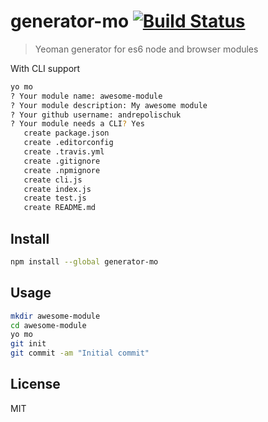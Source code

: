 # generator-mo [![Build Status][travis-image]][travis-url]

  > Yeoman generator for es6 node and browser modules

  With CLI support

```sh
yo mo
? Your module name: awesome-module
? Your module description: My awesome module
? Your github username: andrepolischuk
? Your module needs a CLI? Yes
   create package.json
   create .editorconfig
   create .travis.yml
   create .gitignore
   create .npmignore
   create cli.js
   create index.js
   create test.js
   create README.md
```

## Install

```sh
npm install --global generator-mo
```

## Usage

```sh
mkdir awesome-module
cd awesome-module
yo mo
git init
git commit -am "Initial commit"
```

## License

  MIT

[travis-url]: https://travis-ci.org/andrepolischuk/generator-mo
[travis-image]: https://travis-ci.org/andrepolischuk/generator-mo.svg?branch=master
